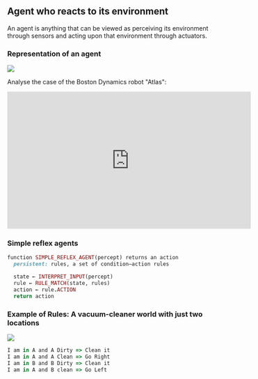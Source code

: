 ## Agent who reacts to its environment

An agent is anything that can be viewed as perceiving its environment through sensors and
acting upon that environment through actuators.

### Representation of an agent
<img src="https://upload.wikimedia.org/wikipedia/commons/thumb/3/3f/IntelligentAgent-SimpleReflex.png/408px-IntelligentAgent-SimpleReflex.png">

Analyse the case of the Boston Dynamics robot "Atlas":
<iframe width="560" height="315" src="https://www.youtube.com/embed/fRj34o4hN4I" frameborder="0" gesture="media" allow="encrypted-media" allowfullscreen></iframe>

###  Simple reflex agents
```ruby
function SIMPLE_REFLEX_AGENT(percept) returns an action
  persistent: rules, a set of condition–action rules

  state ← INTERPRET_INPUT(percept)
  rule ← RULE_MATCH(state, rules)
  action ← rule.ACTION
  return action
```

### Example of Rules: A vacuum-cleaner world with just two locations
<img src="https://3.bp.blogspot.com/-awZN_dv2vLI/VsVcMux__HI/AAAAAAAAAF0/-1ZRtzWXu9A/s1600/fig03.02.gif">

```javascript
I am in A and A Dirty => Clean it
I am in A and A Clean => Go Right
I am in B and B Dirty => Clean it
I am in A and B clean => Go Left
```
